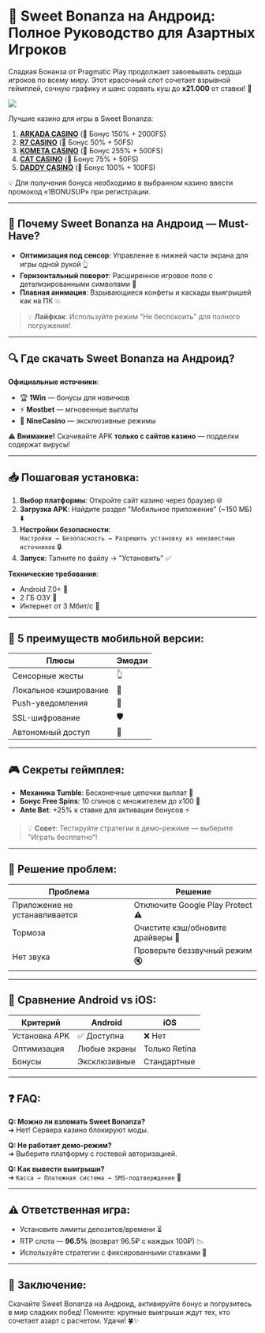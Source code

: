 # 🍭 Sweet Bonanza на Андроид: Полное Руководство для Азартных Игроков

Сладкая Бонанза от Pragmatic Play продолжает завоевывать сердца игроков по всему миру. Этот красочный слот сочетает взрывной геймплей, сочную графику и шанс сорвать куш до **x21.000** от ставки! 🎰

[![](https://i.ibb.co/ZzLZ50qX/sweet-bonanza-tile.jpg)](https://clck.ru/3FcBLa)

Лучшие казино для игры в Sweet Bonanza:

1. **[ARKADA CASINO](https://clck.ru/3FcBLa "ARKADA CASINO")** (🎁 Бонус 150% + 2000FS)
2. **[R7 CASINO](https://clck.ru/3FcBQu "R7 CASINO")** (🎁 Бонус 50% + 50FS)
3. **[KOMETA CASINO](https://clck.ru/3FcBFf "KOMETA CASINO")** (🎁 Бонус 255% + 500FS)
4. **[CAT CASINO](https://clck.ru/3FcBKb "CAT CASINO")** (🎁 Бонус 75% + 50FS)
5. **[DADDY CASINO](https://clck.ru/3FcBU5 "DADDY CASINO")** (🎁 Бонус 100% + 100FS)

💡 Для получения бонуса необходимо в выбранном казино ввести промокод «1BONUSUP» при регистрации.

---

## 📱 Почему Sweet Bonanza на Андроид — Must-Have?
- **Оптимизация под сенсор**: Управление в нижней части экрана для игры одной рукой 👆  
- **Горизонтальный поворот**: Расширенное игровое поле с детализированными символами 🔄  
- **Плавная анимация**: Взрывающиеся конфеты и каскады выигрышей как на ПК 💥  

> 💡 **Лайфхак**: Используйте режим "Не беспокоить" для полного погружения!

---

## 🔍 Где скачать Sweet Bonanza на Андроид?
**Официальные источники**:  
- 🏆 **1Win** — бонусы для новичков  
- ⚡ **Mostbet** — мгновенные выплаты  
- 🎯 **NineCasino** — эксклюзивные режимы  

⚠️ **Внимание!** Скачивайте APK **только с сайтов казино** — подделки содержат вирусы!

---

## 📥 Пошаговая установка:
1. **Выбор платформы**: Откройте сайт казино через браузер 🌐  
2. **Загрузка APK**: Найдите раздел "Мобильное приложение" (~150 МБ) ⬇️  
3. **Настройки безопасности**:  
   `Настройки → Безопасность → Разрешить установку из неизвестных источников` 🔒  
4. **Запуск**: Тапните по файлу → "Установить" ✅  

**Технические требования**:  
- Android 7.0+ 📲  
- 2 ГБ ОЗУ 💾  
- Интернет от 3 Мбит/с 📶  

---

## 🚀 5 преимуществ мобильной версии:
| **Плюсы**                | **Эмодзи** |
|--------------------------|------------|
| Сенсорные жесты          | 👆         |
| Локальное кэширование    | 📁         |
| Push-уведомления         | 🔔         |
| SSL-шифрование           | 🛡️        |
| Автономный доступ        | 📴         |

---

## 🎮 Секреты геймплея:
- **Механика Tumble**: Бесконечные цепочки выплат 💫  
- **Бонус Free Spins**: 10 спинов с множителем до x100 🎁  
- **Ante Bet**: +25% к ставке для активации бонусов ⚡  

> 💡 **Совет**: Тестируйте стратегии в демо-режиме — выберите "Играть бесплатно"!

---

## 🔧 Решение проблем:
| **Проблема**               | **Решение**                          |
|----------------------------|--------------------------------------|
| Приложение не устанавливается | Отключите Google Play Protect ⚠️  |
| Тормоза                    | Очистите кэш/обновите драйверы 🔄   |
| Нет звука                  | Проверьте беззвучный режим 🔇        |

---

## 📱 Сравнение Android vs iOS:
| Критерий       | Android       | iOS             |
|----------------|---------------|-----------------|
| Установка APK  | ✅ Доступна   | ❌ Нет          |
| Оптимизация    | Любые экраны  | Только Retina   |
| Бонусы         | Эксклюзивные  | Стандартные     |

---

## ❓ FAQ:
**Q: Можно ли взломать Sweet Bonanza?**  
➔ Нет! Сервера казино блокируют моды.  

**Q: Не работает демо-режим?**  
➔ Выберите платформу с гостевой авторизацией.  

**Q: Как вывести выигрыши?**  
➔ `Касса → Платежная система → SMS-подтверждение` 💸  

---

## ⚠️ Ответственная игра:
- Установите лимиты депозитов/времени ⏳  
- RTP слота — **96.5%** (возврат 96.5₽ с каждых 100₽) 📉  
- Используйте стратегии с фиксированными ставками 🧮  

---

## 🎉 Заключение:  
Скачайте Sweet Bonanza на Андроид, активируйте бонус и погрузитесь в мир сладких побед! Помните: крупные выигрыши ждут тех, кто сочетает азарт с расчетом. Удачи! 🍀✨ 


